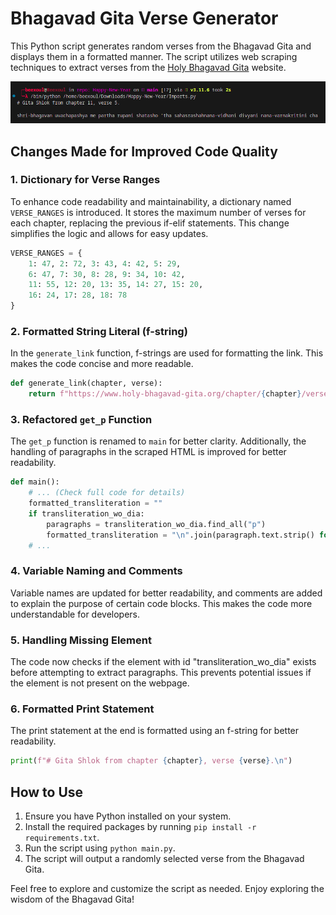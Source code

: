 # Bhagavad Gita Verse Generator

This Python script generates random verses from the Bhagavad Gita and displays them in a formatted manner. The script utilizes web scraping techniques to extract verses from the [Holy Bhagavad Gita](https://www.holy-bhagavad-gita.org/) website.

![Bhagavad Gita Screenshot](bhagavad_gita_screenshot.png)

## Changes Made for Improved Code Quality

### 1. Dictionary for Verse Ranges

To enhance code readability and maintainability, a dictionary named `VERSE_RANGES` is introduced. It stores the maximum number of verses for each chapter, replacing the previous if-elif statements. This change simplifies the logic and allows for easy updates.

```python
VERSE_RANGES = {
    1: 47, 2: 72, 3: 43, 4: 42, 5: 29,
    6: 47, 7: 30, 8: 28, 9: 34, 10: 42,
    11: 55, 12: 20, 13: 35, 14: 27, 15: 20,
    16: 24, 17: 28, 18: 78
}
```

### 2. Formatted String Literal (f-string)

In the `generate_link` function, f-strings are used for formatting the link. This makes the code concise and more readable.

```python
def generate_link(chapter, verse):
    return f"https://www.holy-bhagavad-gita.org/chapter/{chapter}/verse/{verse}"
```

### 3. Refactored `get_p` Function

The `get_p` function is renamed to `main` for better clarity. Additionally, the handling of paragraphs in the scraped HTML is improved for better readability.

```python
def main():
    # ... (Check full code for details)
    formatted_transliteration = ""
    if transliteration_wo_dia:
        paragraphs = transliteration_wo_dia.find_all("p")
        formatted_transliteration = "\n".join(paragraph.text.strip() for paragraph in paragraphs)
    # ...
```

### 4. Variable Naming and Comments

Variable names are updated for better readability, and comments are added to explain the purpose of certain code blocks. This makes the code more understandable for developers.

### 5. Handling Missing Element

The code now checks if the element with id "transliteration_wo_dia" exists before attempting to extract paragraphs. This prevents potential issues if the element is not present on the webpage.

### 6. Formatted Print Statement

The print statement at the end is formatted using an f-string for better readability.

```python
print(f"# Gita Shlok from chapter {chapter}, verse {verse}.\n")
```

## How to Use

1. Ensure you have Python installed on your system.
2. Install the required packages by running `pip install -r requirements.txt`.
3. Run the script using `python main.py`.
4. The script will output a randomly selected verse from the Bhagavad Gita.

Feel free to explore and customize the script as needed. Enjoy exploring the wisdom of the Bhagavad Gita!
